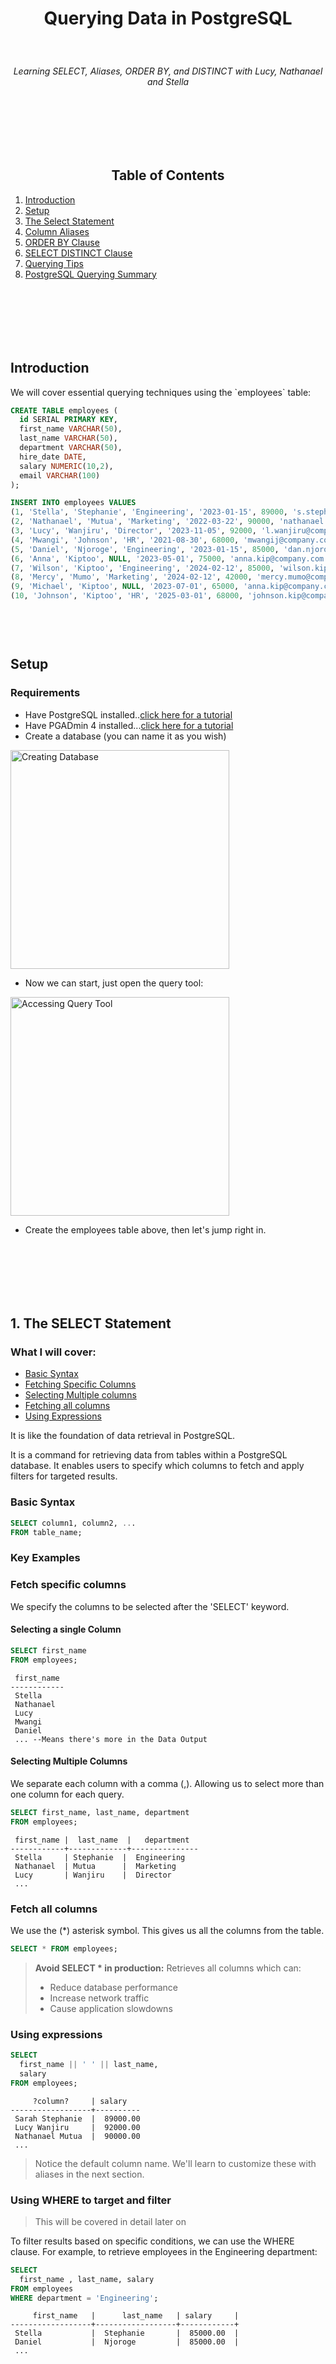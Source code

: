 <h1 style="text-align: center; padding: 40px 2px">Querying Data in PostgreSQL</h1>
<p style="text-align: center; font-style: italic;">Learning SELECT, Aliases, ORDER BY, and DISTINCT with Lucy, Nathanael and Stella</p>


<h2 style="text-align: center; padding-top: 100px">Table of Contents</h2>

  1. [Introduction](#introduction)
  2. [Setup](#setup)
  3. [The Select Statement](#the-select-statement)
  4. [Column Aliases](#column-aliases)
  5. [ORDER BY Clause](#order-by-clause)
  6. [SELECT DISTINCT Clause](#select-distinct)
  7. [Querying Tips](#querying-tips)
  8. [PostgreSQL Querying Summary](#postgresql-querying-summary)

<h2 style="padding-top: 100px" id="introduction">Introduction</h2>
We will cover essential querying techniques using the `employees` table:

```sql
CREATE TABLE employees (
  id SERIAL PRIMARY KEY,
  first_name VARCHAR(50),
  last_name VARCHAR(50),
  department VARCHAR(50),
  hire_date DATE,
  salary NUMERIC(10,2),
  email VARCHAR(100)
);

INSERT INTO employees VALUES
(1, 'Stella', 'Stephanie', 'Engineering', '2023-01-15', 89000, 's.stephanie@company.com'),
(2, 'Nathanael', 'Mutua', 'Marketing', '2022-03-22', 90000, 'nathanael.m@company.com'),
(3, 'Lucy', 'Wanjiru', 'Director', '2023-11-05', 92000, 'l.wanjiru@company.com'),
(4, 'Mwangi', 'Johnson', 'HR', '2021-08-30', 68000, 'mwangij@company.com'),
(5, 'Daniel', 'Njoroge', 'Engineering', '2023-01-15', 85000, 'dan.njoro@company.com'),
(6, 'Anna', 'Kiptoo', NULL, '2023-05-01', 75000, 'anna.kip@company.com'),
(7, 'Wilson', 'Kiptoo', 'Engineering', '2024-02-12', 85000, 'wilson.kip@company.com'),
(8, 'Mercy', 'Mumo', 'Marketing', '2024-02-12', 42000, 'mercy.mumo@company.com'),
(9, 'Michael', 'Kiptoo', NULL, '2023-07-01', 65000, 'anna.kip@company.com'),
(10, 'Johnson', 'Kiptoo', 'HR', '2025-03-01', 68000, 'johnson.kip@company.com');
```


<h2 style="padding-top: 60px" id="setup">Setup</h2>

### Requirements
- Have PostgreSQL installed..[click here for a tutorial](https://www.youtube.com/watch?v=GpqJzWCcQXY)
- Have PGADmin 4 installed...[click here for a tutorial](https://www.youtube.com/watch?v=4qH-7w5LZsA)
- Create a database (you can name it as you wish)

<img src="./images/create-database.png" alt="Creating Database" width="350" >

- Now we can start, just open the query tool:

<img src="./images/access-query.png" alt="Accessing Query Tool" width="350" >

- Create the employees table above, then let's jump right in.

<h2 style="padding-top: 100px" id="the-select-statement">1. The SELECT Statement</h2>

### What I will cover:
- [Basic Syntax](#basic-syntax)
- [Fetching Specific Columns](#fetch-specific-columns)
- [Selecting Multiple columns](#selecting-multiple-columns)
- [Fetching all columns](#fetch-all-columns)
- [Using Expressions](#using-expressions)

It is like the foundation of data retrieval in PostgreSQL.

It is a command for retrieving data from tables within a PostgreSQL database. It enables users to specify which columns to fetch and apply filters for targeted results.

### Basic Syntax
```sql
SELECT column1, column2, ...
FROM table_name;
```

### Key Examples
### Fetch specific columns
We specify the columns to be selected after the 'SELECT' keyword.

#### Selecting a single Column

```sql
SELECT first_name
FROM employees;
```
```
 first_name 
------------
 Stella    
 Nathanael
 Lucy
 Mwangi
 Daniel    
 ... --Means there's more in the Data Output
```

#### Selecting Multiple Columns
We separate each column with a comma (,). Allowing us to select more than one column for each query.
```sql
SELECT first_name, last_name, department 
FROM employees;
```
```
 first_name |  last_name  |   department  
------------+-------------+---------------
 Stella     | Stephanie  |  Engineering
 Nathanael  | Mutua      |  Marketing
 Lucy       | Wanjiru    |  Director
 ...
```

### Fetch all columns
We use the (*) asterisk symbol. This gives us all the columns from the table.
```sql
SELECT * FROM employees;
```
> **Avoid SELECT * in production:** Retrieves all columns which can:
> - Reduce database performance
> - Increase network traffic
> - Cause application slowdowns

### Using expressions
```sql
SELECT 
  first_name || ' ' || last_name,
  salary
FROM employees;
```
```
     ?column?     | salary 
------------------+----------
 Sarah Stephanie  |  89000.00
 Lucy Wanjiru     |  92000.00
 Nathanael Mutua  |  90000.00
 ...
```
> Notice the default column name. We'll learn to customize these with aliases in the next section.

### Using WHERE to target and filter

> This will be covered in detail later on

To filter results based on specific conditions, we can use the WHERE clause. For example, to retrieve employees in the Engineering department:

```sql
SELECT 
  first_name , last_name, salary
FROM employees
WHERE department = 'Engineering';
```
```
     first_name   |      last_name   | salary     |
------------------+------------------+------------+
 Stella           |  Stephanie       |  85000.00  |
 Daniel           |  Njoroge         |  85000.00  |
 ...
```

<h2 style="padding-top: 100px" id="column-aliases">2. Column Aliases</h2>

### What I will Cover:
- [Syntax Options](#syntax-options)
- [Basic Aliasing](#basic-aliasing)
- [Expression Aliasing](#expression-aliasing)
- [Aliasing with Special Characters](#aliases-with-special-characters)

These are temporary names assigned to columns or expressions for readability.

### Syntax Options
```sql
SELECT column_name AS alias_name
SELECT column_name alias_name  -- AS is optional
SELECT expression AS "Alias With Space"
```

### Examples of Aliasing
#### Basic aliasing
We will replace the column heads for two columns in our employees table.

```sql
SELECT 
  first_name AS "First Name", 
  last_name AS surname
FROM employees;
```
```
  First Name  |   surname   
--------------+--------------
 Stella       |   Stephanie
 Nathanael    |   Mutua
 Lucy         |   Wanjiru
 Mwangi       |   Johnson
 ...   
```

> To alias names with spaces we enclose them in double quotes

#### Expression aliasing
```sql
SELECT 
  first_name || ' ' || last_name AS full_name,
  salary * 1.1 AS proposed_salary
FROM employees;
```
```
   full_name       | proposed_salary 
-------------------+-----------------
 Stella Stephanie  |        97900.00
 Nathanael Mutua   |        99000.00
 ...
```

#### Aliases with special characters
As seen before we enclose word with spaces in double brackets in order to use them as aliases.

```sql
SELECT 
  email AS "Work Email",
  salary AS "Monthly Salary ($)"
FROM employees;
```

```
     Work Email            |   Monthly Salary
---------------------------+------------------- 
  s.stephanie@company.com	 |    89000.00
  nathanael.m@company.com	 |    90000.00
  l.wanjiru@company.com	   |    92000.00
  ...
```

<h2 style="padding-top: 100px" id="order-by-clause">3. ORDED BY Clause</h2>

### What I will cover
- [Basic Syntax](#basic-syntax-1)
- [Single Column Sorting](#single-column-sorting)
- [Multi-column Sorting](#multi-column-sorting)
- [Sorting By Expression](#sorting-by-expression)
- [NULL Handling](#null-handling)


Sorts query results based on specified columns or expressions.
Usually basically ascending and descending, but we can do more.

### Basic Syntax
```sql
SELECT columns
FROM table
ORDER BY column1 [ASC|DESC], 
         column2 [ASC|DESC];
```

### Sorting Techniques
#### Single column sorting
```sql
SELECT first_name, hire_date
FROM employees
ORDER BY hire_date DESC;  -- Newest first
```
```
 first_name  |  hire_date
-------------+-------------
  Johnson    |  2025-03-01
  Wilson     |  2024-02-12
  Mercy      |  2024-02-12
  Lucy       |  2023-11-05
  ...
```

#### Multi-column sorting
```sql
SELECT department, first_name, salary
FROM employees
ORDER BY department ASC, salary DESC;
```
```
   department  |  first_name  |  salary
---------------+--------------+-----------   
 Director	     |   Lucy	      |  92000.00
 Engineering	 |   Stella  	  |  89000.00
 ...
```
#### Sorting by expression
```sql
SELECT last_name, first_name
FROM employees
ORDER BY LENGTH(first_name), last_name;
```
```
   last_name   | 	first_name	|  
---------------+--------------|
  Anna    	   |  Kiptoo	    |
  Lucy         |	Wanjiru  	  |
 ...
```

#### NULL handling
In some tables we may come across null values, it helps that we can identify null values and sort our query according to their position.

First, we can ensure they appear last, in a situation wher we do not need to see the Null values.
```sql
SELECT first_name, department
FROM employees
ORDER BY department NULLS LAST;
```

```
   first_name  |  department
---------------+--------------
    Anna       |     [null]	 
  ...
```

Secondly, we can have them appearing at the top of the queried data. This will ensure we can identify them.
```sql
SELECT first_name, department
FROM employees
ORDER BY department NULLS FIRST;
```

```
   first_name  |  department
---------------+--------------
  ...
   Anna       |     [null]	 
```

<h2 style="padding-top: 100px" id="select-distinct">4. SELECT DISTINCT Clause</h2>

### What I will cover
- [Basic Syntax](#basic-syntax-2)
- [Single Column Distinct](#single-column-distinct)
- [Multi-column Distinct](#multi-column-distinct)
- [DISTINCT with Expressions](#distinct-with-expressions)

This is a clause that removes duplicate rows from query results.

### Basic Syntax
```sql
SELECT DISTINCT column1
FROM table_name;

SELECT DISTINCT column1, column2
FROM table_name;
```

### Duplicate Elimination
#### Single column distinct
We can start off by targeting a single column to remove duplicates.
```sql
SELECT DISTINCT department 
FROM employees;
```
```
 department  
--------------
 Engineering
 Marketing
 Director
 HR
 null
```

#### Multi-column distinct
Here we will select non-duplicates for more than one column.

In the example below:
We are checking for the unique values in ```department``` column, and ```salary``` column.

You will notice that we have some repeated departments, Don't Worry.
So, we first check for unique values in department, which are: ```Engineering```, ```Marketing```, ```Director```,```HR``` and ```null```.
Which will appear as we saw in the first query. But with the added ```salary``` column we also check for unique values in the column.

Let's take one department, say ```Engineering```, it has several members, but the unique salaries that do not duplicate are the only ones shown; this is the same to ```Marketing```.
```sql
SELECT DISTINCT department, salary
FROM employees;
```
```
 first_name  |  department  
-------------+--------------
 Marketing   |  42000.00
 [null]      |  75000.00
 HR          |  68000.00
 [null]      |  65000.00
 Engineering |  89000.00
 Engineering |  85000.00
 Director    |  92000.00
 ...
```

#### DISTINCT with expressions
```sql
SELECT DISTINCT 
  salary / 1000 AS salary_band
FROM employees;
```
```
 salary_band 
-------------
    92.00
    65.00
    68.00
    85.00
    75.00
    89.00
    ...
```
> **Performance thought:** DISTINCT sorts results internally which can be costly on large datasets.

<h2 style="padding-top: 100px" id="querying-tips">Querying Tips</h2>

> - **SELECT Specific Columns**: Avoid SELECT * in production, it's kinda risky.
> - **Use Aliases Wisely**: Improve readability but avoid names that are too long.
> - **DISTINCT Alternatives**: Consider GROUP BY for complex deduplication.

<h2 style="padding-top: 100px" id="postgresql-querying-summary">PostgreSQL Querying Summary</h2>

| Clause/Statement             | Purpose                          | Example                          |
|--------------------|----------------------------------|----------------------------------|
| SELECT             | Specify columns to retrieve      | SELECT id, name FROM users       |
| AS                 | Assign column alias              | SELECT salary * 12 AS annual     |
| ORDER BY           | Sort results                     | ORDER BY hire_date DESC          |
| DISTINCT           | Remove duplicates                | SELECT DISTINCT department       |
| NULLS FIRST/LAST   | Control NULL position in sorts   | ORDER BY score NULLS LAST        |

<p style="padding-top: 100px; font-weight: 700; text-align: center;">PostgreSQL Querying Tutorial - <i>Nash, Stella & Lucy</i></p>